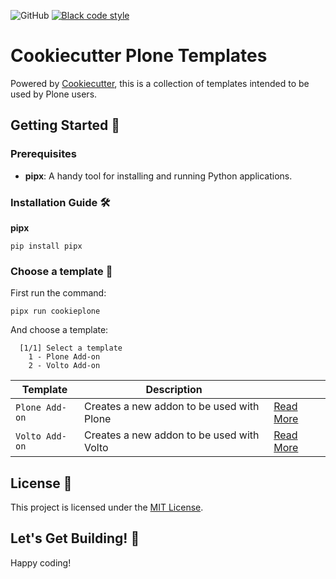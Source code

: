 ![GitHub](https://img.shields.io/github/license/plone/cookiecutter-plone)
[![Black code style](https://img.shields.io/badge/code%20style-black-000000.svg)](https://github.com/ambv/black)

# Cookiecutter Plone Templates

Powered by [Cookiecutter](https://github.com/cookiecutter/cookiecutter), this is a collection of templates intended to be used by Plone users.

## Getting Started 🏁

### Prerequisites

- **pipx**: A handy tool for installing and running Python applications.

### Installation Guide 🛠️

**pipx**

```shell
pip install pipx
```

### Choose a template 🎉

First run the command:

```shell
pipx run cookieplone
```

And choose a template:
```
  [1/1] Select a template
    1 - Plone Add-on
    2 - Volto Add-on
```

| Template | Description |  |
| --------- | --------- | --------- |
| `Plone Add-on`  | Creates a new addon to be used with Plone | [Read More](./plone_addon/README.md) |
| `Volto Add-on`  | Creates a new addon to be used with Volto | [Read More](./volto_addon/README.md) |


## License 📜

This project is licensed under the [MIT License](/LICENSE).

## Let's Get Building! 🚀

Happy coding!
